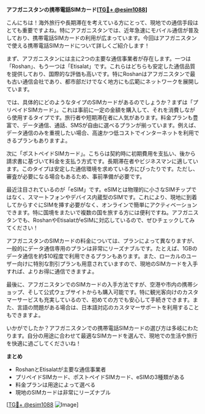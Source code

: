 **アフガニスタンの携帯電話SIMカード[[TG💪+ @esim1088](https://t.me/s/esim1088)]**

こんにちは！海外旅行や長期滞在を考えている方にとって、現地での通信手段はとても重要ですよね。特にアフガニスタンでは、近年急速にモバイル通信が普及しており、携帯電話SIMカードの利用が広まっています。今回はアフガニスタンで使える携帯電話SIMカードについて詳しくご紹介します！

まず、アフガニスタンには主に2つの主要な通信事業者が存在します。一つは「Roshan」、もう一つは「Etisalat」です。これらはどちらも安定した通信品質を提供しており、国際的な評価も高いです。特にRoshanはアフガニスタンで最も古い通信会社であり、都市部だけでなく地方にも広範にネットワークを展開しています。

では、具体的にどのようなタイプのSIMカードがあるのでしょうか？まずは「プリペイドSIMカード」。これは事前に一定の金額を購入して、それを消費しながら使用するタイプです。旅行者や短期滞在者に人気があります。料金プランも豊富で、データ通信、通話、SMSが自由に選べるプランが揃っています。例えば、データ通信のみを重視したい場合、高速かつ低コストでインターネットを利用できるプランもありますよ。

次に「ポストペイドSIMカード」。こちらは契約時に初期費用を支払い、後から請求書に基づいて料金を支払う方式です。長期滞在者やビジネスマンに適しています。このタイプは安定した通信環境を求めている方にぴったりです。ただし、審査が必要になる場合もあるため、事前準備が必要です。

最近注目されているのが「eSIM」です。eSIMとは物理的に小さなSIMチップではなく、スマートフォンやデバイス内蔵型のSIMです。これにより、現地に到着してからすぐにSIMを挿す必要がなく、オンラインで簡単にアクティベーションできます。特に国境をまたいで複数の国を旅する方には便利ですね。アフガニスタンでも、RoshanやEtisalatがeSIMに対応しているので、ぜひチェックしてみてください！

アフガニスタンのSIMカードの料金については、プランによって異なりますが、一般的にデータ通信専用のプランは非常にリーズナブルです。たとえば、1GBのデータ通信を約$10程度で利用できるプランもあります。また、ローカルのユーザー向けに特別な割引プランも用意されていますので、現地のSIMカードを入手すれば、よりお得に通信できますよ。

最後に、アフガニスタンでのSIMカードの入手方法ですが、空港や市内の携帯ショップ、そして公式ウェブサイトからも購入可能です。特に観光客向けのカスタマーサービスも充実しているので、初めての方でも安心して手続きできます。また、言語の問題がある場合は、日本語対応のカスタマーサポートを利用することもできますよ。

いかがでしたか？アフガニスタンでの携帯電話SIMカードの選び方は多岐にわたります。自分の用途に合わせて最適なSIMカードを選んで、現地での生活や旅行を快適に過ごしてくださいね！

**まとめ**
- RoshanとEtisalatが主要な通信事業者
- プリペイドSIMカード、ポストペイドSIMカード、eSIMの3種類がある
- 料金プランは用途によって選べる
- 現地のSIMカードは非常にリーズナブル

[[TG💪+ @esim1088](https://t.me/s/esim1088) ![Image](https://i.postimg.cc/Y0z9fWf4/image.png)]